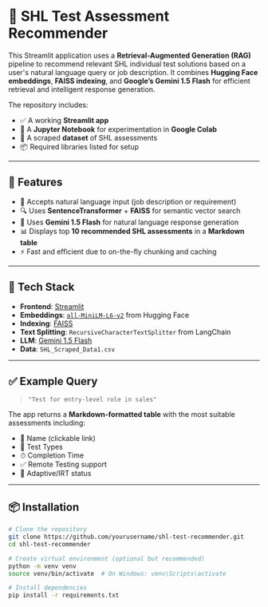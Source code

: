 # 🚀 SHL Test Assessment Recommender

This Streamlit application uses a **Retrieval-Augmented Generation (RAG)** pipeline to recommend relevant SHL individual test solutions based on a user's natural language query or job description. It combines **Hugging Face embeddings**, **FAISS indexing**, and **Google’s Gemini 1.5 Flash** for efficient retrieval and intelligent response generation.

The repository includes:
- ✅ A working **Streamlit app**
- 📒 A **Jupyter Notebook** for experimentation in **Google Colab**
- 📂 A scraped **dataset** of SHL assessments
- 📦 Required libraries listed for setup

---

## 🚀 Features

- 🧾 Accepts natural language input (job description or requirement)
- 🔍 Uses **SentenceTransformer** + **FAISS** for semantic vector search
- 🧠 Uses **Gemini 1.5 Flash** for natural language response generation
- 📊 Displays top **10 recommended SHL assessments** in a **Markdown table**
- ⚡ Fast and efficient due to on-the-fly chunking and caching

---

## 🔧 Tech Stack

- **Frontend**: [Streamlit](https://streamlit.io)
- **Embeddings**: [`all-MiniLM-L6-v2`](https://huggingface.co/sentence-transformers/all-MiniLM-L6-v2) from Hugging Face
- **Indexing**: [FAISS](https://github.com/facebookresearch/faiss)
- **Text Splitting**: `RecursiveCharacterTextSplitter` from LangChain
- **LLM**: [Gemini 1.5 Flash](https://ai.google.dev/)
- **Data**: `SHL_Scraped_Data1.csv`

---

## ✅ Example Query

> `"Test for entry-level role in sales"`

The app returns a **Markdown-formatted table** with the most suitable assessments including:

- 📝 Name (clickable link)
- 🧪 Test Types
- ⏱ Completion Time
- ✅ Remote Testing support
- 🧠 Adaptive/IRT status

---

## 📦 Installation

```bash
# Clone the repository
git clone https://github.com/yourusername/shl-test-recommender.git
cd shl-test-recommender

# Create virtual environment (optional but recommended)
python -m venv venv
source venv/bin/activate  # On Windows: venv\Scripts\activate

# Install dependencies
pip install -r requirements.txt
